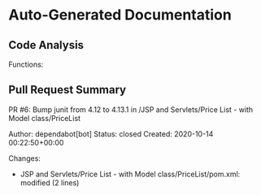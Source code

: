 # Auto-Generated Documentation

## Code Analysis
Functions: 

## Pull Request Summary
PR #6: Bump junit from 4.12 to 4.13.1 in /JSP and Servlets/Price List - with Model class/PriceList

Author: dependabot[bot]
Status: closed
Created: 2020-10-14 00:22:50+00:00

Changes:
- JSP and Servlets/Price List - with Model class/PriceList/pom.xml: modified (2 lines)